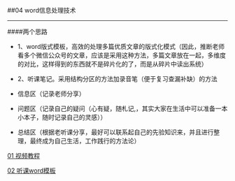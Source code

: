 ##04 word信息处理技术

----------
####两个思路
- 1、word版式模板，高效的处理多篇优质文章的版式化模式（因此，推断老师看多个微信公众号的文章，应该是采用这种方法，多篇文章放在一起，多维度的对比，这样得到的东西就不是碎片化的了，而是从碎片中读出系统）

- 2、听课笔记。采用结构分区的方法加录音笔（便于复习查漏补缺）的方法
 - 信息区（记录老师分享）
 
 - 问题区（记录自己的疑问（心有疑，随札记,，其实大家在生活中可以准备一本小本子，随时记录自己的灵感））
 
 - 总结区（根据老听课分享，最好可以联系起自己的先验知识来，并且进行整理，最终成为自己生活，工作践行的方法论）
 
[01 视频教程](https://h5.qzone.qq.com/ugc/share/A266EACE71A1BA9FA24BEB1B61559296?uw=1058511509&subtype=0&sid=&from=groupmessage&blog_photo=0&appid=311&ciphertext=A266EACE71A1BA9FA24BEB1B61559296&_wv=1)

[02 听课word模板](http://pan.baidu.com/s/1i46Ndyt)